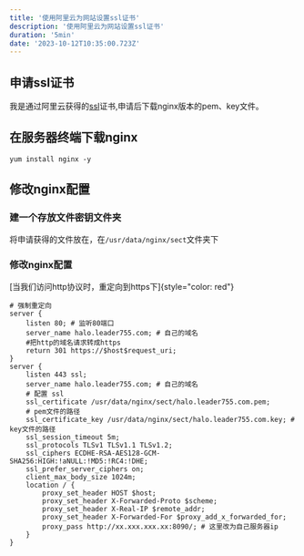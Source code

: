 ```yaml
---
title: '使用阿里云为网站设置ssl证书'
description: '使用阿里云为网站设置ssl证书'
duration: '5min'
date: '2023-10-12T10:35:00.723Z'
---
```


## 申请ssl证书
我是通过阿里云获得的[ssl](https://yundun.console.aliyun.com/?spm=0.2020520163.top-nav.29.62b1NmjpNmjp7e&p=cas#/certExtend/free/cn-hangzhou)证书,申请后下载nginx版本的pem、key文件。
## 在服务器终端下载nginx
`yum install nginx -y`
## 修改nginx配置
### 建一个存放文件密钥文件夹
将申请获得的文件放在，在`/usr/data/nginx/sect`文件夹下
### 修改nginx配置
[当我们访问http协议时，重定向到https下]{style="color: red"}
```nginx
# 强制重定向 
server { 
	listen 80; # 监听80端口 
	server_name halo.leader755.com; # 自己的域名 
	#把http的域名请求转成https 
	return 301 https://$host$request_uri; 
} 
server { 
	listen 443 ssl; 
	server_name halo.leader755.com; # 自己的域名 
	# 配置 ssl 
	ssl_certificate /usr/data/nginx/sect/halo.leader755.com.pem; 
	# pem文件的路径 
	ssl_certificate_key /usr/data/nginx/sect/halo.leader755.com.key; # key文件的路径 
	ssl_session_timeout 5m; 
	ssl_protocols TLSv1 TLSv1.1 TLSv1.2; 
	ssl_ciphers ECDHE-RSA-AES128-GCM-SHA256:HIGH:!aNULL:!MD5:!RC4:!DHE; 
	ssl_prefer_server_ciphers on;
	client_max_body_size 1024m; 
	location / { 
		proxy_set_header HOST $host;
		proxy_set_header X-Forwarded-Proto $scheme; 
		proxy_set_header X-Real-IP $remote_addr; 
		proxy_set_header X-Forwarded-For $proxy_add_x_forwarded_for; 
		proxy_pass http://xx.xxx.xxx.xx:8090/; # 这里改为自己服务器ip 
	} 
}
```